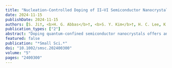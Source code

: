 ```yaml
---
title: "Nucleation-Controlled Doping of II–VI Semiconductor Nanocrystals Mediated by Magic-Sized Clusters"
date: 2024-11-15
publishDate: 2024-11-15
authors: [S. Ji†, <b>H. G. Abbas</b>†, <b>S. Y. Kim</b>†, H. C. Lee, K. Lee, S. Li, S. Choe, H. Ahn, <b>S. Ringe</b>*, J. Yang*]
publication_types: ["2"]
abstract: "Doping quantum-confined semiconductor nanocrystals offers an effective way to tailor their unique properties. However, the inherent challenges of nanoscale doping processes, such as the low probability of successful doping, have hindered their practical applications. Nucleation-controlled doping has emerged as a potential solution, but a comprehensive mechanistic understanding of this process is lacking. Herein, the nucleation-controlled doping process facilitated by magic-sized cluster intermediates is elucidated. This approach enables the synthesis of 2D ZnSe quantum nanoribbons with two distinct doping sites. Remarkably, the identity of the dopants plays a critical role in determining the chemical pathways of nucleation-controlled doping. Substitutional doping of magic-sized clusters with Mn<sup>2+</sup> ions leads to successful substitutional doping of the final 2D nanocrystals. Conversely, Co<sup>2+</sup> ions, initially occupying substitutional positions in the magic-sized cluster intermediates, relocate to alternative sites, such as interstitial sites, in the final nanocrystals. First-principle calculations of dopant formation energies support these experimental findings, demonstrating the thermodynamic favorability of specific dopant site preferences. Moreover, a consistent tendency is observed in CdSe nanocrystals, suggesting that the proposed doping mechanism is generally applicable to II–VI semiconductors. This study will advance the controlled synthesis of various doped semiconductor nanocrystals using nucleation-controlled doping processes."
featured: false
publication: "*Small Sci.*"
doi: "10.1002/smsc.202400300"
volume: "5"
pages: "2400300"
---
```


